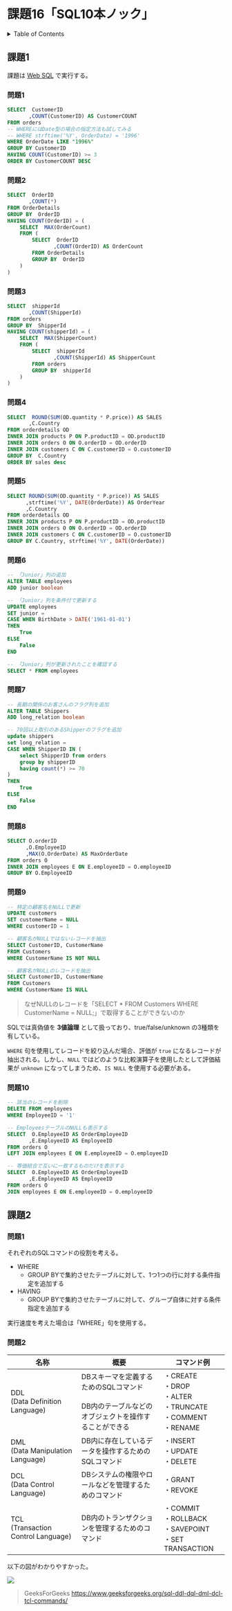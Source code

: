 # 課題16「SQL10本ノック」

<!-- START doctoc generated TOC please keep comment here to allow auto update -->
<!-- DON'T EDIT THIS SECTION, INSTEAD RE-RUN doctoc TO UPDATE -->
<details>
<summary>Table of Contents</summary>

- [課題1](#%E8%AA%B2%E9%A1%8C1)
  - [問題1](#%E5%95%8F%E9%A1%8C1)
  - [問題2](#%E5%95%8F%E9%A1%8C2)
  - [問題3](#%E5%95%8F%E9%A1%8C3)
  - [問題4](#%E5%95%8F%E9%A1%8C4)
  - [問題5](#%E5%95%8F%E9%A1%8C5)
  - [問題6](#%E5%95%8F%E9%A1%8C6)
  - [問題7](#%E5%95%8F%E9%A1%8C7)
  - [問題8](#%E5%95%8F%E9%A1%8C8)
  - [問題9](#%E5%95%8F%E9%A1%8C9)
  - [問題10](#%E5%95%8F%E9%A1%8C10)
- [課題2](#%E8%AA%B2%E9%A1%8C2)

</details>
<!-- END doctoc generated TOC please keep comment here to allow auto update -->

## 課題1

課題は [Web SQL](https://www.w3schools.com/sql/trysql.asp?filename=trysql_select_all) で実行する。

### 問題1

```sql
SELECT  CustomerID
       ,COUNT(CustomerID) AS CustomerCOUNT
FROM orders
-- WHEREにはDate型の場合の指定方法も試してみる
-- WHERE strftime('%Y', OrderDate) = '1996'
WHERE OrderDate LIKE "1996%"
GROUP BY CustomerID
HAVING COUNT(CustomerID) >= 3
ORDER BY CustomerCOUNT DESC
```

### 問題2

```sql
SELECT  OrderID
       ,COUNT(*)
FROM OrderDetails
GROUP BY  OrderID
HAVING COUNT(OrderID) = (
    SELECT  MAX(OrderCount)
    FROM (
    	SELECT  OrderID
	           ,COUNT(OrderID) AS OrderCount
    	FROM OrderDetails
	    GROUP BY  OrderID 
    )
)
```

### 問題3

```sql
SELECT  shipperId
       ,COUNT(ShipperId)
FROM orders
GROUP BY  ShipperId
HAVING COUNT(shipperId) = (
    SELECT  MAX(ShipperCount)
    FROM (
    	SELECT  shipperId
	           ,COUNT(ShipperId) AS ShipperCount
        FROM orders
        GROUP BY  shipperId 
    )
)
```

### 問題4

```sql
SELECT  ROUND(SUM(OD.quantity * P.price)) AS SALES
       ,C.Country
FROM orderdetails OD
INNER JOIN products P ON P.productID = OD.productID
INNER JOIN orders O ON O.orderID = OD.orderID
INNER JOIN customers C ON C.customerID = O.customerID
GROUP BY  C.Country
ORDER BY sales desc
```

### 問題5

```sql
SELECT ROUND(SUM(OD.quantity * P.price)) AS SALES
	  ,strftime('%Y', DATE(OrderDate)) AS OrderYear
      ,C.Country
FROM orderdetails OD
INNER JOIN products P ON P.productID = OD.productID
INNER JOIN orders O ON O.orderID = OD.orderID
INNER JOIN customers C ON C.customerID = O.customerID
GROUP BY C.Country, strftime('%Y', DATE(OrderDate))
```

### 問題6

```sql
-- 「Junior」列の追加
ALTER TABLE employees
ADD junior boolean

-- 「Junior」列を条件付で更新する
UPDATE employees
SET junior = 
CASE WHEN BirthDate > DATE('1961-01-01')
THEN
    True
ELSE
    False
END

-- 「Junior」列が更新されたことを確認する
SELECT * FROM employees
```

### 問題7

```sql
-- 長期の関係のお客さんのフラグ列を追加
ALTER TABLE Shippers
ADD long_relation boolean

-- 70回以上取引のあるShipperのフラグを追加
update shippers
set long_relation = 
CASE WHEN ShipperID IN (
    select ShipperID from orders
    group by shipperID
    having count(*) >= 70
)
THEN
    True
ELSE
    False
END
```

### 問題8

```sql
SELECT O.orderID
      ,O.EmployeeID
      ,MAX(O.OrderDate) AS MaxOrderDate
FROM orders O
INNER JOIN employees E ON E.employeeID = O.employeeID
GROUP BY O.EmployeeID
```

### 問題9

```sql
-- 特定の顧客名をNULLで更新
UPDATE customers
SET customerName = NULL
WHERE customerID = 1 

-- 顧客名がNULLではないレコードを抽出
SELECT CustomerID, CustomerName
FROM Customers
WHERE CustomerName IS NOT NULL

-- 顧客名がNULLのレコードを抽出
SELECT CustomerID, CustomerName
FROM Customers
WHERE CustomerName IS NULL
```

> なぜNULLのレコードを「SELECT * FROM Customers WHERE CustomerName = NULL;」で取得することができないのか

SQLでは真偽値を **3値論理** として扱っており、true/false/unknown の3種類を有している。

`WHERE` 句を使用してレコードを絞り込んだ場合、評価が `true` になるレコードが抽出される。しかし、`NULL` ではどのような比較演算子を使用したとして評価結果が `unknown` になってしまうため、`IS NULL` を使用する必要がある。

### 問題10

```sql
-- 該当のレコードを削除
DELETE FROM employees
WHERE EmployeeID = '1' 

-- EmployeesテーブルのNULLも表示する
SELECT  O.EmployeeID AS OrderEmployeeID 
       ,E.EmployeeID AS EmployeeID
FROM orders O
LEFT JOIN employees E ON E.employeeID = O.employeeID

-- 等価結合で互いに一致するものだけを表示する
SELECT  O.EmployeeID AS OrderEmployeeID 
       ,E.EmployeeID AS EmployeeID
FROM orders O
JOIN employees E ON E.employeeID = O.employeeID
```

## 課題2

### 問題1

それぞれのSQLコマンドの役割を考える。

- WHERE
  - GROUP BYで集約させたテーブルに対して、1つ1つの行に対する条件指定を追加する
- HAVING
  - GROUP BYで集約させたテーブルに対して、グループ自体に対する条件指定を追加する

実行速度を考えた場合は「WHERE」句を使用する。

### 問題2

| 名称                                  | 概要                                                                                                | コマンド例                                                           | 
| ------------------------------------- | --------------------------------------------------------------------------------------------------- | -------------------------------------------------------------------- | 
| DDL<br>(Data Definition Language)     | DBスキーマを定義するためのSQLコマンド<br><br>DB内のテーブルなどのオブジェクトを操作することができる | ・CREATE<br>・DROP<br>・ALTER<br>・TRUNCATE<br>・COMMENT<br>・RENAME | 
| DML<br>(Data Manipulation Language)   | DB内に存在しているデータを操作するためのSQLコマンド<br>                                             | ・INSERT<br>・UPDATE<br>・DELETE                                     | 
| DCL<br>(Data Control Language)        | DBシステムの権限やロールなどを管理するためのコマンド                                                | ・GRANT<br>・REVOKE                                                  | 
| TCL<br>(Transaction Control Language) | DB内のトランザクションを管理するためのコマンド                                                      | ・COMMIT<br>・ROLLBACK<br>・SAVEPOINT<br>・SET TRANSACTION           | 

以下の図がわかりやすかった。

![](https://media.geeksforgeeks.org/wp-content/cdn-uploads/20190826175059/Types-of-SQL-Commands-1024x884.jpg)

> GeeksForGeeks
> https://www.geeksforgeeks.org/sql-ddl-dql-dml-dcl-tcl-commands/
